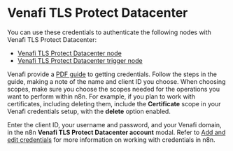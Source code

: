 # Venafi TLS Protect Datacenter

You can use these credentials to authenticate the following nodes with Venafi TLS Protect Datacenter:

* [Venafi TLS Protect Datacenter node](/integrations/builtin/app-nodes/n8n-nodes-base.venafitlsprotectdatacenter/)
* [Venafi TLS Protect Datacenter trigger node](/integrations/builtin/app-nodes/n8n-nodes-base.venafitlsprotectdatacentertrigger/)

Venafi provide a [PDF guide](/_downloads/venafi-tpp.pdf) to getting credentials. Follow the steps in the guide, making a note of the name and client ID you choose. When choosing scopes, make sure you choose the scopes needed for the operations you want to perform within n8n. For example, if you plan to work with certificates, including deleting them, include the **Certificate** scope in your Venafi credentials setup, with the **delete** option enabled.

Enter the client ID, your username and password, and your Venafi domain, in the n8n **Venafi TLS Protect Datacenter account** modal. Refer to [Add and edit credentials](/credentials/add-edit-credentials/) for more information on working with credentials in n8n.
